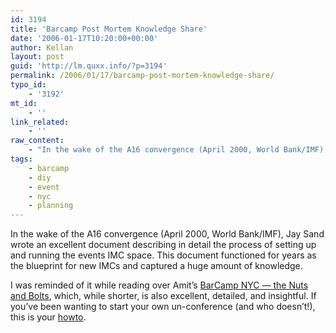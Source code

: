 ```yaml
---
id: 3194
title: 'Barcamp Post Mortem Knowledge Share'
date: '2006-01-17T10:20:00+00:00'
author: Kellan
layout: post
guid: 'http://lm.quxx.info/?p=3194'
permalink: /2006/01/17/barcamp-post-mortem-knowledge-share/
typo_id:
    - '3192'
mt_id:
    - ''
link_related:
    - ''
raw_content:
    - "In the wake of the A16 convergence (April 2000, World Bank/IMF), Jay Sand wrote an excellent document describing in detail the process of setting up and running the events IMC space.  This document functioned for years as the blueprint for new IMCs and captured a huge amount of knowledge.\r\n\r\nI was reminded of it while reading over Amit\\'s [BarCamp NYC — the Nuts and Bolts](http://amitgupta.com/blog/shoebox/2006/01/17/barcamp-nyc-its-over/), which, while shorter, is also excellent, detailed, and insightful.  If you\\'ve been wanting to start your own un-conference (and who doesn\\'t!), this is your [howto](http://amitgupta.com/blog/shoebox/2006/01/17/barcamp-nyc-its-over/)."
tags:
    - barcamp
    - diy
    - event
    - nyc
    - planning
---
```


In the wake of the A16 convergence (April 2000, World Bank/IMF), Jay Sand wrote an excellent document describing in detail the process of setting up and running the events IMC space. This document functioned for years as the blueprint for new IMCs and captured a huge amount of knowledge.

I was reminded of it while reading over Amit’s [BarCamp NYC — the Nuts and Bolts](http://amitgupta.com/blog/shoebox/2006/01/17/barcamp-nyc-its-over/), which, while shorter, is also excellent, detailed, and insightful. If you’ve been wanting to start your own un-conference (and who doesn’t!), this is your [howto](http://amitgupta.com/blog/shoebox/2006/01/17/barcamp-nyc-its-over/).